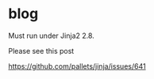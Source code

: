 # blog


Must run under Jinja2 2.8. 

Please see this post

https://github.com/pallets/jinja/issues/641

